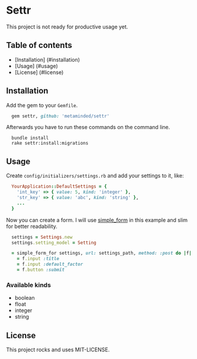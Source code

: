# Settr
This project is not ready for productive usage yet.

## Table of contents
* [Installation] (#installation)
* [Usage] (#usage)
* [License] (#license)

## Installation
Add the gem to your `Gemfile`.
```ruby
  gem settr, github: 'metaminded/settr'
```

Afterwards you have to run these commands on the command line.
```
  bundle install
  rake settr:install:migrations
```

## Usage
Create `config/initializers/settings.rb` and add your settings to it, like:
```ruby
  YourApplication::DefaultSettings = {
    'int_key' => { value: 5, kind: 'integer' },
    'str_key' => { value: 'abc', kind: 'string' },
    ...
  }
```

Now you can create a form.
I will use [simple_form](https://github.com/plataformatec/simple_form) in this example and slim for better readability.

```ruby
  settings = Settings.new
  settings.setting_model = Setting

  = simple_form_for settings, url: settings_path, method: :post do |f|
    = f.input :title
    = f.input :default_factor
    = f.button :submit
```

### Available kinds
* boolean
* float
* integer
* string

## License
This project rocks and uses MIT-LICENSE.
